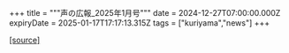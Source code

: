 +++
title = """声の広報_2025年1月号"""
date = 2024-12-27T07:00:00.000Z
expiryDate = 2025-01-17T17:17:13.315Z
tags = ["kuriyama","news"]
+++


[[source]](https://www.town.kuriyama.hokkaido.jp/site/koho/29881.html)
